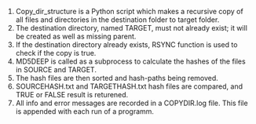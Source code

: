 1. Copy_dir_structure is a Python script which makes a recursive copy of all files and directories in the destination folder to target folder. 
2. The destination directory, named TARGET, must not already exist; it will be created as well as missing parent. 
3. If the destination directory already exists, RSYNC function is used to check if the copy is true.
4. MD5DEEP is called as a subprocess to calculate the hashes of the files in SOURCE and TARGET.
5. The hash files are then sorted and hash-paths being removed.
6. SOURCEHASH.txt and TARGETHASH.txt hash files are compared, and TRUE or FALSE result is returened.
7. All info and error messages are recorded in a COPYDIR.log file. This file is appended with each run of a programm. 